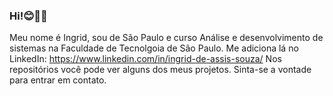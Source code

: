### Hi!😊👋👋
Meu nome é Ingrid, sou de São Paulo e curso Análise e desenvolvimento de sistemas na Faculdade de Tecnolgoia de São Paulo. Me adiciona lá no LinkedIn: https://www.linkedin.com/in/ingrid-de-assis-souza/
Nos repositórios você pode ver alguns dos meus projetos.
Sinta-se a vontade para entrar em contato.
